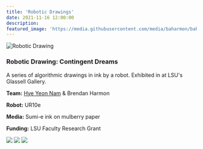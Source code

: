```yaml
---
title: 'Robotic Drawings'
date: 2021-11-16 12:00:00
description:
featured_image: 'https://media.githubusercontent.com/media/baharmon/baharmon.github.io/master/images/robotic-drawing/contingent-dreams-1.jpg'
---
```


![Robotic Drawing](https://media.githubusercontent.com/media/baharmon/baharmon.github.io/master/images/robotic-drawing/contingent-dreams-1.jpg)

### Robotic Drawing: Contingent Dreams
A series of algorithmic drawings in ink by a robot.
Exhibited in at LSU's Glassell Gallery.

**Team:** [Hye Yeon Nam](https://hynam.org/) & Brendan Harmon

**Robot:** UR10e

**Media:** Sumi-e ink on mulberry paper

**Funding:** LSU Faculty Research Grant

<div class="gallery" data-columns="2">
    <img src="https://media.githubusercontent.com/media/baharmon/baharmon.github.io/master/images/robotic-drawing/contingent-dreams-1.jpg">
    <img src="https://media.githubusercontent.com/media/baharmon/baharmon.github.io/master/images/robotic-drawing/contingent-dreams-2.jpg">
    <img src="https://media.githubusercontent.com/media/baharmon/baharmon.github.io/master/images/robotic-drawing/contingent-dreams-3.jpg">
</div>
